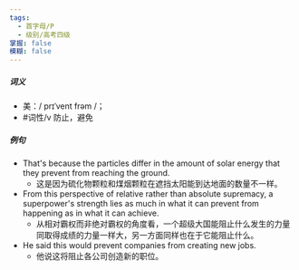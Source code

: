 ```yaml
---
tags:
  - 首字母/P
  - 级别/高考四级
掌握: false
模糊: false
---
```

##### 词义
- 美：/ prɪˈvent frəm /；
- #词性/v  防止，避免
##### 例句
- That's because the particles differ in the amount of solar energy that they prevent from reaching the ground.
	- 这是因为硫化物颗粒和煤烟颗粒在遮挡太阳能到达地面的数量不一样。
- From this perspective of relative rather than absolute supremacy, a superpower's strength lies as much in what it can prevent from happening as in what it can achieve.
	- 从相对霸权而非绝对霸权的角度看，一个超级大国能阻止什么发生的力量同取得成绩的力量一样大，另一方面同样也在于它能阻止什么。
- He said this would prevent companies from creating new jobs.
	- 他说这将阻止各公司创造新的职位。
